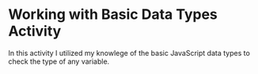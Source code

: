# Working with Basic Data Types Activity
In this activity I utilized my knowlege of the basic JavaScript data types to check the type of any variable.